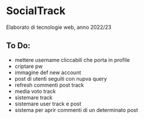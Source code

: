 # SocialTrack
Elaborato di tecnologie web, anno 2022/23


## To Do:
- mettere username cliccabili che porta in profile
- criptare pw
- immagine def new account
- post di utenti seguiti con nupva query
- refresh commenti post track
- media voto track
- sistemare track
- sistemare user track e post 
- sistema per aprir commenti di un determinato post
